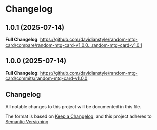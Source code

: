 # Changelog

## 1.0.1 (2025-07-14)

**Full Changelog**: https://github.com/davidianstyle/random-mtg-card/compare/random-mtg-card-v1.0.0...random-mtg-card-v1.0.1

## 1.0.0 (2025-07-14)

**Full Changelog**: https://github.com/davidianstyle/random-mtg-card/commits/random-mtg-card-v1.0.0

## Changelog

All notable changes to this project will be documented in this file.

The format is based on [Keep a Changelog](https://keepachangelog.com/en/1.0.0/),
and this project adheres to [Semantic Versioning](https://semver.org/spec/v2.0.0.html).

<!-- Release Please will automatically generate releases here -->
